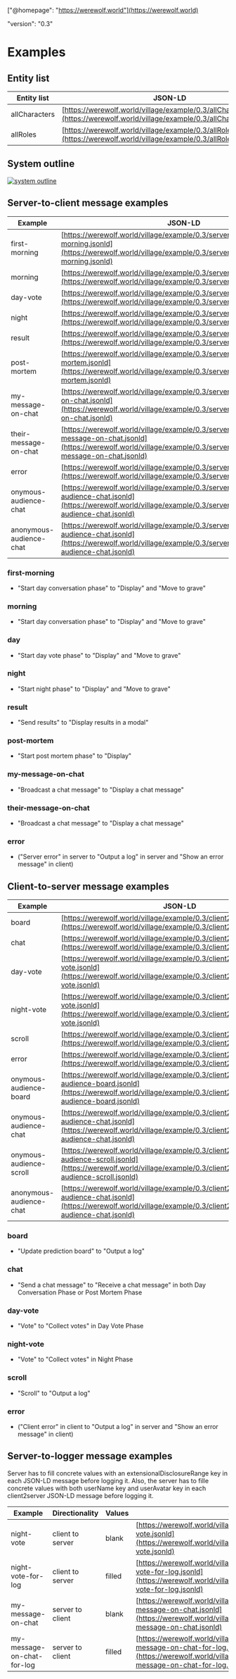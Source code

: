 ["@homepage": "https://werewolf.world"](https://werewolf.world)

"version": "0.3"

# Examples

## Entity list

|Entity list|JSON-LD|
---|---
|allCharacters|[https://werewolf.world/village/example/0.3/allCharacters.jsonld](https://werewolf.world/village/example/0.3/allCharacters.jsonld)|
|allRoles|[https://werewolf.world/village/example/0.3/allRoles.jsonld](https://werewolf.world/village/example/0.3/allRoles.jsonld)|

## System outline

<a href="https://werewolf.world/diagram/0.3/werewolf_system_outline.svg" target="_blank">![system outline](https://werewolf.world/diagram/0.3/werewolf_system_outline.png)</a>

## Server-to-client message examples

|Example|JSON-LD|
---|---
|first-morning|[https://werewolf.world/village/example/0.3/server2client/first-morning.jsonld](https://werewolf.world/village/example/0.3/server2client/first-morning.jsonld)|
|morning|[https://werewolf.world/village/example/0.3/server2client/morning.jsonld](https://werewolf.world/village/example/0.3/server2client/morning.jsonld)|
|day-vote|[https://werewolf.world/village/example/0.3/server2client/day.jsonld](https://werewolf.world/village/example/0.3/server2client/day.jsonld)|
|night|[https://werewolf.world/village/example/0.3/server2client/night.jsonld](https://werewolf.world/village/example/0.3/server2client/night.jsonld)|
|result|[https://werewolf.world/village/example/0.3/server2client/result.jsonld](https://werewolf.world/village/example/0.3/server2client/result.jsonld)|
|post-mortem|[https://werewolf.world/village/example/0.3/server2client/post-mortem.jsonld](https://werewolf.world/village/example/0.3/server2client/post-mortem.jsonld)|
|my-message-on-chat|[https://werewolf.world/village/example/0.3/server2client/my-message-on-chat.jsonld](https://werewolf.world/village/example/0.3/server2client/my-message-on-chat.jsonld)|
|their-message-on-chat|[https://werewolf.world/village/example/0.3/server2client/their-message-on-chat.jsonld](https://werewolf.world/village/example/0.3/server2client/their-message-on-chat.jsonld)|
|error|[https://werewolf.world/village/example/0.3/server2client/error.jsonld](https://werewolf.world/village/example/0.3/server2client/error.jsonld)|
|onymous-audience-chat|[https://werewolf.world/village/example/0.3/server2client/onymous-audience-chat.jsonld](https://werewolf.world/village/example/0.3/server2client/onymous-audience-chat.jsonld)|
|anonymous-audience-chat|[https://werewolf.world/village/example/0.3/server2client/anonymous-audience-chat.jsonld](https://werewolf.world/village/example/0.3/server2client/anonymous-audience-chat.jsonld)|


### first-morning

* "Start day conversation phase" to "Display" and "Move to grave"

### morning

* "Start day conversation phase" to "Display" and "Move to grave"

### day

* "Start day vote phase" to "Display" and "Move to grave"

### night

* "Start night phase" to "Display" and "Move to grave"

### result

* "Send results" to "Display results in a modal"

### post-mortem

* "Start post mortem phase" to "Display"

### my-message-on-chat

* "Broadcast a chat message" to "Display a chat message"

### their-message-on-chat

* "Broadcast a chat message" to "Display a chat message"

### error

* ("Server error" in server to "Output a log" in server and "Show an error message" in client)

## Client-to-server message examples

|Example|JSON-LD|
---|---
|board|[https://werewolf.world/village/example/0.3/client2server/board.jsonld](https://werewolf.world/village/example/0.3/client2server/board.jsonld)|
|chat|[https://werewolf.world/village/example/0.3/client2server/chat.jsonld](https://werewolf.world/village/example/0.3/client2server/chat.jsonld)|
|day-vote|[https://werewolf.world/village/example/0.3/client2server/day-vote.jsonld](https://werewolf.world/village/example/0.3/client2server/day-vote.jsonld)|
|night-vote|[https://werewolf.world/village/example/0.3/client2server/night-vote.jsonld](https://werewolf.world/village/example/0.3/client2server/night-vote.jsonld)|
|scroll|[https://werewolf.world/village/example/0.3/client2server/scroll.jsonld](https://werewolf.world/village/example/0.3/client2server/scroll.jsonld)|
|error|[https://werewolf.world/village/example/0.3/client2server/error.jsonld](https://werewolf.world/village/example/0.3/client2server/error.jsonld)|
|onymous-audience-board|[https://werewolf.world/village/example/0.3/client2server/onymous-audience-board.jsonld](https://werewolf.world/village/example/0.3/client2server/onymous-audience-board.jsonld)|
|onymous-audience-chat|[https://werewolf.world/village/example/0.3/client2server/onymous-audience-chat.jsonld](https://werewolf.world/village/example/0.3/client2server/onymous-audience-chat.jsonld)|
|onymous-audience-scroll|[https://werewolf.world/village/example/0.3/client2server/onymous-audience-scroll.jsonld](https://werewolf.world/village/example/0.3/client2server/onymous-audience-scroll.jsonld)|
|anonymous-audience-chat|[https://werewolf.world/village/example/0.3/client2server/anonymous-audience-chat.jsonld](https://werewolf.world/village/example/0.3/client2server/anonymous-audience-chat.jsonld)|

### board

* "Update prediction board" to "Output a log"

### chat

* "Send a chat message" to "Receive a chat message" in both Day Conversation Phase or Post Mortem Phase

### day-vote

* "Vote" to "Collect votes" in Day Vote Phase

### night-vote

* "Vote" to "Collect votes" in Night Phase

### scroll

* "Scroll" to "Output a log"

### error

* ("Client error" in client to "Output a log" in server and "Show an error message" in client)

## Server-to-logger message examples

Server has to fill concrete values with an extensionalDisclosureRange key in each JSON-LD message before logging it. Also, the server has to fille concrete values with both userName key and userAvatar key in each client2server JSON-LD message before logging it.

|Example|Directionality|Values|JSON-LD|
---|---|---|---
|night-vote|client to server|blank|[https://werewolf.world/village/example/0.3/client2server/night-vote.jsonld](https://werewolf.world/village/example/0.3/client2server/night-vote.jsonld)|
|night-vote-for-log|client to server|filled|[https://werewolf.world/village/example/0.3/server2logger/night-vote-for-log.jsonld](https://werewolf.world/village/example/0.3/server2logger/night-vote-for-log.jsonld)|
|my-message-on-chat|server to client|blank|[https://werewolf.world/village/example/0.3/server2client/my-message-on-chat.jsonld](https://werewolf.world/village/example/0.3/server2client/my-message-on-chat.jsonld)|
|my-message-on-chat-for-log|server to client|filled|[https://werewolf.world/village/example/0.3/server2logger/my-message-on-chat-for-log.jsonld](https://werewolf.world/village/example/0.3/server2logger/my-message-on-chat-for-log.jsonld)|


